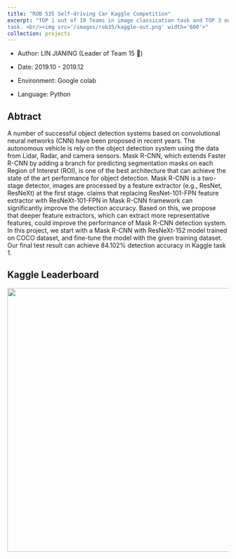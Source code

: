 ```yaml
---
title: "ROB 535 Self-driving Car Kaggle Competition"
excerpt: "TOP 1 out of 19 Teams in image classication task and TOP 3 out of 13 Teams in vehicle localization
task. <br/><img src='/images/rob35/kaggle-out.png' width='600'>"
collection: projects
---
```


- Author: LIN JIANING (Leader of Team 15 🚗)

- Date: 2019.10 - 2019.12

- Environment: Google colab

- Language: Python

## Abtract
A number of successful object detection systems based on convolutional neural networks (CNN) have been proposed in recent years. The autonomous vehicle is rely on the object detection system using the data from Lidar, Radar, and camera sensors. Mask R-CNN, which extends Faster R-CNN by adding a branch for predicting segmentation masks on each Region of Interest (ROI), is one of the best architecture that can achieve the state of the art performance for object detection. Mask R-CNN is a two-stage detector, images are processed by a feature extractor (e.g., ResNet, ResNeXt) at the first stage. claims that replacing ResNet-101-FPN feature extractor with ResNeXt-101-FPN in Mask R-CNN framework can significantly improve the detection accuracy. Based on this, we propose that deeper feature extractors, which can extract more representative features, could improve the performance of Mask R-CNN detection system. In this project, we start with a Mask R-CNN with ResNeXt-152 model trained on COCO dataset, and fine-tune the model with the given training dataset. Our final test result can achieve 84.102\% detection accuracy in Kaggle task 1.

## Kaggle Leaderboard
<img src='/images/rob35/kaggle.png' width='600'>

